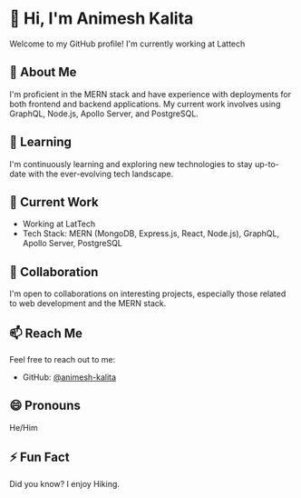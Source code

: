 # 👋 Hi, I'm Animesh Kalita

Welcome to my GitHub profile! I'm currently working at Lattech

## 👀 About Me

I'm proficient in the MERN stack and have experience with deployments for both frontend and backend applications. My current work involves using GraphQL, Node.js, Apollo Server, and PostgreSQL.

## 🌱 Learning

I'm continuously learning and exploring new technologies to stay up-to-date with the ever-evolving tech landscape.

## 💼 Current Work

- Working at LatTech
- Tech Stack: MERN (MongoDB, Express.js, React, Node.js), GraphQL, Apollo Server, PostgreSQL

## 💞️ Collaboration

I'm open to collaborations on interesting projects, especially those related to web development and the MERN stack.

## 📫 Reach Me

Feel free to reach out to me:
- GitHub: [@animesh-kalita](https://github.com/animesh-kalita)

## 😄 Pronouns

He/Him

## ⚡ Fun Fact

Did you know? I enjoy Hiking.

<!-- Feel free to customize and add more sections as needed! -->
